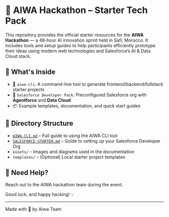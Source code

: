 # 🎯 AIWA Hackathon – Starter Tech Pack

This repository provides the official starter resources for the **AIWA Hackathon** — a 48-hour AI innovation sprint held in Safi, Morocco. It includes tools and setup guides to help participants efficiently prototype their ideas using modern web technologies and Salesforce’s AI & Data Cloud stack.

## 🧰 What's Inside

- 🚀 `aiwa-cli`: A command-line tool to generate frontend/backend/fullstack starter projects
- 🧠 `Salesforce Developer Pack`: Preconfigured Salesforce org with **Agentforce** and **Data Cloud**
- 📦 Example templates, documentation, and quick start guides

## 📂 Directory Structure

- [`AIWA-CLI.md`](./Aiwa-Cli.md) – Full guide to using the AIWA CLI tool
- [`SALESFORCE-STARTER.md`](./Salesforce-Starter.md) – Guide to setting up your Salesforce Developer Org
- `assets/` – Images and diagrams used in the documentation
- `templates/` – (Optional) Local starter project templates

## 💬 Need Help?

Reach out to the AIWA hackathon team during the event.

Good luck, and happy hacking! 💡

---

Made with 💙 by Aiwa Team